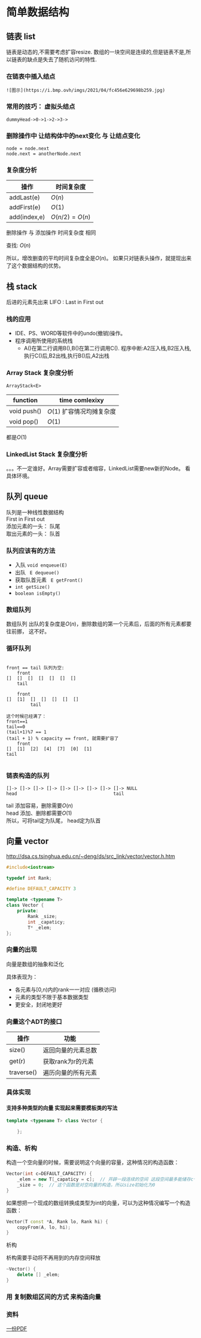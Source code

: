 # 简单数据结构











## 链表 list


链表是动态的,不需要考虑扩容resize.
数组的一块空间是连续的,但是链表不是,所以链表的缺点是失去了随机访问的特性.


### 在链表中插入结点




```
![图示](https://i.bmp.ovh/imgs/2021/04/fc456e629698b259.jpg) 
```





### 常用的技巧： 虚拟头结点

`dummyHead->0->1->2->3->`

### 删除操作中 让结构体中的next变化 与  让结点变化

`node = node.next`  
`node.next = anotherNode.next`


### 复杂度分析

 
| 操作         | 时间复杂度    |
| ------------ | ------------- |
| addLast(e)   | $O(n)$        |
| addFirst(e)  | $O(1)$        |
| add(index,e) | $O(n/2)=O(n)$ |

删除操作 与 添加操作 时间复杂度 相同

查找: $O(n)$

所以，增改删查的平均时间复杂度全是$O(n)$。
如果只对链表头操作，就提现出来了这个数据结构的优势。


## 栈 stack


后进的元素先出来
LIFO : Last in First out

### 栈的应用 

- IDE、PS、WORD等软件中的undo(撤销)操作。
- 程序调用所使用的系统栈
  - A()在第二行调用B(),B()在第二行调用C().   程序中断:A2压入栈,B2压入栈,执行C()后,B2出栈,执行B()后,A2出栈 




### Array Stack 复杂度分析

`ArrayStack<E>`


| function    | time comlexixy            |
| ----------- | ------------------------- |
| void push() | $O(1)$ 扩容情况均摊复杂度 |
| void pop()  | $O(1)$                    |

都是$O(1)$

### LinkedList Stack 复杂度分析 


。。。不一定谁好。Array需要扩容或者缩容，LinkedList需要new新的Node。   看具体环境。
## 队列 queue 

队列是一种线性数据结构  
First in First out   
添加元素的一头： 队尾   
取出元素的一头： 队首 

### 队列应该有的方法

- 入队 `void enqueue(E)  `
- 出队 ` E dequeue()`
- 获取队首元素 ` E getFront()`
- `int getSize()`
- `boolean isEmpty() `



### 数组队列 

数组队列 出队的复杂度是$O(n)$，删除数组的第一个元素后，后面的所有元素都要往前挪， 这不好。 

### 循环队列 

```

front == tail 队列为空:
    front
[]  []  []  []  []  []  []
    tail

    front
[]  [1]  []  []  []  []  []
         tail

这个时候已经满了：
front==1
tail==0
(tail+1)%7 == 1
(tail + 1) % capacity == front, 就需要扩容了 
    front
[]  [1]  [2]  [4]  [7]  [0]  [1]
tail


```



### 链表构造的队列 


```
[]-> []-> []-> []-> []-> []-> []-> []-> []-> NULL 
head                                    tail
```

tail 添加容易，删除需要$O(n)$  
head 添加、删除都需要$O(1)$  
所以，可将tail定为队尾， head定为队首



##  向量 vector
http://dsa.cs.tsinghua.edu.cn/~deng/ds/src_link/vector/vector.h.htm 

```cpp
#include<iostream>

typedef int Rank;

#define DEFAULT_CAPACITY 3

template <typename T>
class Vector {
    private:
        Rank _size;
        int _capaticy;
        T* _elem;
};
```

### 向量的出现

向量是数组的抽象和泛化

具体表现为：
- 各元素与[0,n)内的rank一一对应  (循秩访问)
- 元素的类型不限于基本数据类型
- 更安全，封闭地更好
  
### 向量这个ADT的接口
| 操作       | 功能               |
| ---------- | ------------------ |
| size()     | 返回向量的元素总数 |
| get(r)     | 获取rank为r的元素  |
| traverse() | 遍历向量的所有元素 |


###  具体实现

#### 支持多种类型的向量 实现起来需要模板类的写法

```cpp
template <typename T> class Vector {

    };
```

### 构造、析构

构造一个空向量的时候，需要说明这个向量的容量，这种情况的构造函数：
```cpp
Vector(int c=DEFAULT_CAPACITY) {
    _elem = new T[_capaticy = c];  // 开辟一段连续的空间 这段空间最多能储存c个T   
    _size = 0;  // 这个函数是对空向量的构造，所以size初始化为0
}
```

如果想把一个现成的数组转换成类型为int的向量，可以为这种情况编写一个构造函数：
```cpp
Vector(T const *A, Rank lo, Rank hi) {
    copyFrom(A, lo, hi);
}
```


析构

析构需要手动将不再用到的内存空间释放
```cpp
~Vector() {
    delete [] _elem;
}
```

### 用 复制数组区间的方式 来构造向量



### 资料 


[一份PDF](http://cslibrary.stanford.edu/105/LinkedListProblems.pdf)
